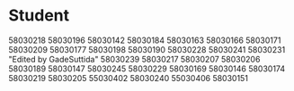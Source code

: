 # Student
58030218
58030196
58030142
58030184
58030163
58030166
58030171
58030209
58030177
58030198
58030190
58030228
58030241
58030231
"Edited by GadeSuttida"
58030239
58030217
58030207
58030206
58030189
58030147
58030245
58030229
58030169
58030146
58030174
58030219
58030205
55030402
58030240
55030406
58030151
